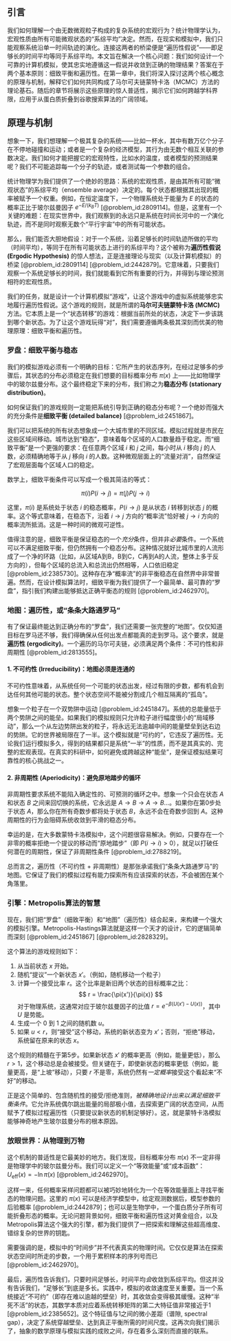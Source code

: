 ## 引言
我们如何理解一个由无数微观粒子构成的复杂系统的宏观行为？统计物理学认为，宏观性质由所有可能微观状态的“系综平均”决定。然而，在现实和模拟中，我们只能观察系统沿单一时间轨迹的演化。连接这两者的桥梁便是“遍历性假说”——即足够长的时间平均等同于系综平均。本文旨在解决一个核心问题：我们如何设计一个可靠的计算机模拟，使其忠实地遵循这一假说并收敛到正确的物理结果？答案在于两个基本原则：细致平衡和遍历性。在第一章中，我们将深入探讨这两个核心概念的原理与机制，解释它们如何共同构成了马尔可夫链蒙特卡洛（MCMC）方法的理论基石。随后的章节将展示这些原理的惊人普适性，揭示它们如何跨越学科界限，应用于从蛋白质折叠到谷歌搜索算法的广阔领域。

## 原理与机制

想象一下，我们想理解一个极其复杂的系统——比如一杯水，其中有数万亿个分子在不停地碰撞和运动；或者是一个复杂的经济模型，其行为由无数个相互关联的参数决定。我们如何才能把握它的宏观特性，比如水的温度，或者模型的预测结果呢？我们不可能追踪每一个分子的轨迹，或者测试每一个参数的组合。

统计物理学为我们提供了一个绝妙的思路：系统的宏观性质，是由其所有可能“微观状态”的系综平均（ensemble average）决定的。每个状态都根据其出现的概率被赋予一个权重。例如，在恒定温度下，一个物理系统处于能量为 $E$ 的状态的概率正比于玻尔兹曼因子 $e^{-E/(k_B T)}$ [@problem_id:2809114]。但是，这里有一个关键的难题：在现实世界中，我们观察到的永远只是系统在时间长河中的*一个*演化轨迹，而不是同时观察无数个“平行宇宙”中的所有可能状态。

那么，我们能否大胆地假设：对于一个系统，沿着足够长的时间轨迹所做的平均（时间平均），等同于在所有可能状态上进行的系综平均？这个被称为**遍历性假说 (Ergodic Hypothesis)** 的惊人想法，正是连接理论与现实（以及计算机模拟）的桥梁 [@problem_id:2809114] [@problem_id:2442879]。它意味着，只要我们观察一个系统足够长的时间，我们就能看到它所有重要的行为，并得到与理论预测相符的宏观性质。

我们的任务，就是设计一个计算机模拟“游戏”，让这个游戏中的虚拟系统能够忠实地履行遍历性假说。这个游戏的规则，就是所谓的**马尔可夫链蒙特卡洛 (MCMC)** 方法。它本质上是一个“状态转移”的游戏：根据当前所处的状态，决定下一步该跳到哪个新状态。为了让这个游戏玩得“对”，我们需要遵循两条极其深刻而优美的物理原理：细致平衡和遍历性。

### 罗盘：细致平衡与稳态

我们的模拟游戏必须有一个明确的目标：它所产生的状态序列，在经过足够多的步骤后，其状态的分布必须稳定在我们想要的目标概率分布 $\pi(x)$ 上——比如物理学中的玻尔兹曼分布。这个最终稳定下来的分布，我们称之为**稳态分布 (stationary distribution)**。

如何保证我们的游戏规则一定能把系统引导到正确的稳态分布呢？一个绝妙而强大的充分条件是**细致平衡 (detailed balance)** [@problem_id:2451867]。

我们可以把系统的所有状态想象成一个大城市里的不同区域。模拟过程就是市民在这些区域间移动。城市达到“稳态”，意味着每个区域的人口数量趋于稳定。而“细致平衡”是一个更强的要求：在任意两个区域 $i$ 和 $j$ 之间，每小时从 $i$ 移向 $j$ 的人数，必须精确地等于从 $j$ 移向 $i$ 的人数。这种微观层面上的“流量对消”，自然保证了宏观层面每个区域人口的稳定。

数学上，细致平衡条件可以写成一个极其简洁的等式：

$$
\pi(i) P(i \to j) = \pi(j) P(j \to i)
$$

这里，$\pi(i)$ 是系统处于状态 $i$ 的稳态概率，$P(i \to j)$ 是从状态 $i$ 转移到状态 $j$ 的概率。这个等式意味着，在稳态下，沿着 $i \to j$ 方向的“概率流”恰好被 $j \to i$ 方向的概率流所抵消。这是一种时间的微观可逆性。

值得注意的是，细致平衡是保证稳态的一个*充分*条件，但并非*必要*条件。一个系统可以不满足细致平衡，但仍然拥有一个稳态分布。这种情况就好比城市里的人流形成了一个净的环路（比如，从区域A到B，B到C，C再到A的人流，整体上多于反方向的），但每个区域的总流入和总流出仍然相等，人口依旧稳定 [@problem_id:2385730]。这种存在净“概率流”的非平衡稳态在自然界中非常普遍。然而，在设计模拟算法时，细致平衡为我们提供了一个最简单、最可靠的“罗盘”，指引我们构建出能够抵达正确平衡态的规则 [@problem_id:2462970]。

### 地图：遍历性，或“条条大路通罗马”

有了保证最终能达到正确分布的“罗盘”，我们还需要一张完整的“地图”。仅仅知道目标在罗马还不够，我们得确保从任何出发点都能真的走到罗马。这个要求，就是**遍历性 (ergodicity)**。一个遍历的马尔可夫链，必须满足两个条件：不可约性和非周期性 [@problem_id:2813555]。

#### 1. 不可约性 (Irreducibility)：地图必须是连通的

不可约性意味着，从系统任何一个可能的状态出发，经过有限的步数，都有机会到达任何其他可能的状态。整个状态空间不能被分割成几个相互隔离的“孤岛”。

想象一个粒子在一个双势阱中运动 [@problem_id:2451847]。系统的总能量低于两个势阱之间的能垒。如果我们的模拟规则只允许粒子进行幅度很小的“局域移动”，那么一个从左边势阱出发的粒子，将永远无法逾越中间的能量壁垒到达右边的势阱。它的世界被局限在了一半。这个模拟就是“可约的”，它违反了遍历性。无论我们运行模拟多久，得到的结果都只是系统“一半”的性质，而不是其真实的、完整的宏观表现。在真实的科研中，如何避免或跨越这种“能垒”，是保证模拟结果可靠性的核心挑战之一。

#### 2. 非周期性 (Aperiodicity)：避免原地踏步的循环

非周期性要求系统不能陷入确定性的、可预测的循环之中。想象一个只会在状态 $A$ 和状态 $B$ 之间来回切换的系统，它永远是 $A \to B \to A \to B \dots$。如果你在第0步处于状态 $A$，那么你在所有奇数步都将处于状态 $B$，永远不会在奇数步回到 $A$。这种周期性的行为会阻碍系统收敛到平滑的稳态分布。

幸运的是，在大多数蒙特卡洛模拟中，这个问题很容易解决。例如，只要存在一个非零的概率拒绝一个提议的移动而“原地踏步”（即 $P(i \to i) > 0$），就足以打破任何潜在的周期性，保证了非周期性条件 [@problem_id:2788219]。

总而言之，遍历性（不可约性 + 非周期性）是那张承诺我们“条条大路通罗马”的地图。它保证了我们的模拟过程有能力探索所有应该探索的状态，不会被困在某个角落里。

### 引擎：Metropolis算法的智慧

现在，我们把“罗盘”（细致平衡）和“地图”（遍历性）结合起来，来构建一个强大的模拟引擎。Metropolis-Hastings算法就是这样一个天才的设计，它的逻辑简单而深刻 [@problem_id:2451867] [@problem_id:2828329]。

这个算法的游戏规则如下：
1. 从当前状态 $x$ 开始。
2. 随机“提议”一个新状态 $x'$。（例如，随机移动一个粒子）
3. 计算一个接受比率 $r$。这个比率是新旧两个状态的目标概率之比：
   $$
   r = \frac{\pi(x')}{\pi(x)}
   $$
   对于物理系统，这通常对应于玻尔兹曼因子的比值 $r = e^{-\beta(U(x') - U(x))}$，其中 $U$ 是势能。
4. 生成一个 $0$ 到 $1$ 之间的随机数 $u$。
5. 如果 $u < r$，则“接受”这个移动，系统的新状态变为 $x'$；否则，“拒绝”移动，系统留在原来的状态 $x$。

这个规则的精髓在于第5步。如果新状态 $x'$ 的概率更高（例如，能量更低），那么 $r > 1$，这个移动总是会被接受。但关键在于，即使新状态的概率更低（例如，能量更高，是“上坡”移动），只要 $r$ 不是零，系统仍然有*一定概率*接受这个看起来“不好”的移动。

正是这个简单的、包含随机性的接受/拒绝准则，*被精确地设计出来以满足细致平衡条件*。它允许系统偶尔跳出能量的局部极小值，去探索更广阔的状态空间，从而赋予了模拟过程遍历性（只要提议新状态的机制足够好）。这，就是蒙特卡洛模拟能够神奇地产生玻尔兹曼分布的根本原因。

### 放眼世界：从物理到万物

这个机制的普适性是它最美妙的地方。我们发现，目标概率分布 $\pi(x)$ 不一定非得是物理学中的玻尔兹曼分布。我们可以定义一个“等效能量”或“成本函数”：$U_{\text{eff}}(x) = -\ln \pi(x)$ [@problem_id:2462970]。

这样一来，任何概率采样问题都可以被巧妙地转化为一个在等效能量面上寻找平衡态的物理问题。这里的 $\pi(x)$ 可以是经济学模型中，给定观测数据后，模型参数的后验概率 [@problem_id:2442879]；也可以是生物学中，一个蛋白质分子所有可能折叠形态的概率。无论问题背景如何，细致平衡和遍历性这对黄金组合，以及Metropolis算法这个强大的引擎，都为我们提供了一把探索和理解这些超高维度、错综复杂的世界的钥匙。

需要强调的是，模拟中的“时间步”并不代表真实的物理时间。它仅仅是算法在探索状态空间时所走的步数，一个用于累积样本的序列号而已 [@problem_id:2462970]。

最后，遍历性告诉我们，只要时间足够长，时间平均*会*收敛到系综平均。但这并没有告诉我们，“足够长”到底是多长。实践中，模拟的收敛速度至关重要。当一个系统接近“不可约”（即存在难以逾越的壁垒）时，其收敛会变得极其缓慢。这种“半死不活”的状态，其数学本质对应着系统转移矩阵的第二大特征值非常接近于1 [@problem_id:2385652]。这个特征值与1之间的微小差距（谱隙, spectral gap），决定了系统穿越壁垒、达到真正平衡所需的时间尺度。这再次向我们揭示了，抽象的数学原理与模拟实践的成败之间，存在着多么深刻而直接的联系。